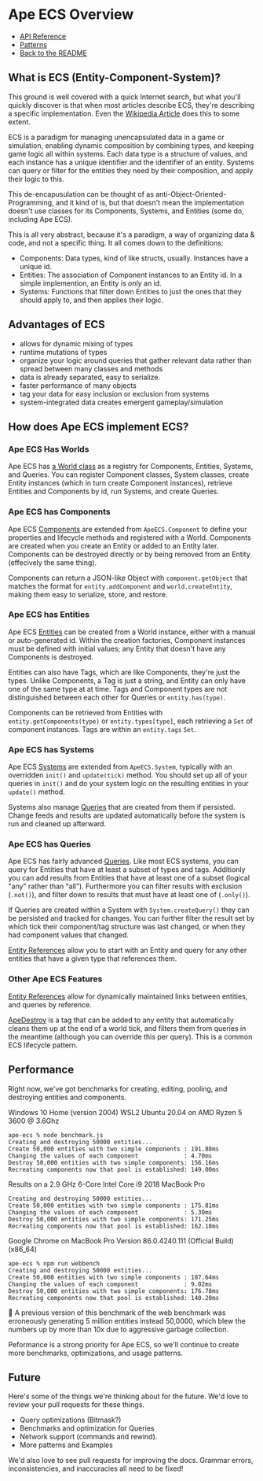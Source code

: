 # Ape ECS Overview

* [API Reference](./API_Reference.md)
* [Patterns](./Patterns.md)
* [Back to the README](../README.md)

## What is ECS (Entity-Component-System)?

This ground is well covered with a quick Internet search, but what you'll quickly discover is that when most articles describe ECS, they're describing a specific implementation.
Even the [Wikipedia Article](https://en.wikipedia.org/wiki/Entity_component_system) does this to some extent.

ECS is a paradigm for managing unencapsulated data in a game or simulation, enabling dynamic composition by combining types, and keeping game logic all within systems.
Each data type is a structure of values, and each instance has a unique identifier and the identifier of an entity.
Systems can query or filter for the entities they need by their composition, and apply their logic to this.

This de-encapusulation can be thought of as anti-Object-Oriented-Programming, and it kind of is, but that doesn't mean the implementation doesn't use classes for its Components, Systems, and Entities (some do, including Ape ECS).

This is all very abstract, because it's a paradigm, a way of organizing data & code, and not a specific thing.
It all comes down to the definitions:

* Components: Data types, kind of like structs, usually. Instances have a unique id.
* Entities: The association of Component instances to an Entity id. In a simple implemention, an Entity is _only_ an id.
* Systems: Functions that filter down Entities to just the ones that they should apply to, and then applies their logic.

## Advantages of ECS

* allows for dynamic mixing of types
* runtime mutations of types
* organize your logic around queries that gather relevant data rather than spread between many classes and methods
* data is already separated, easy to serialize.
* faster performance of many objects
* tag your data for easy inclusion or exclusion from systems
* system-integrated data creates emergent gameplay/simulation

## How does Ape ECS implement ECS?

### Ape ECS Has Worlds

Ape ECS has [a World class](./World.md) as a registry for Components, Entities, Systems, and Queries. You can register Component classes, System classes, create Entity instances (which in turn create Component instances), retrieve Entities and Components by id, run Systems, and create Queries.

### Ape ECS has Components

Ape ECS [Components](./Component.md) are extended from `ApeECS.Component` to define your properties and lifecycle methods and registered with a World.
Components are created when you create an Entity or added to an Entity later.
Components can be destroyed directly or by being removed from an Entity (effecively the same thing).

Components can return a JSON-like Object with `component.getObject` that matches the format for `entity.addComponent` and `world.createEntity`, making them easy to serialize, store, and restore.

### Ape ECS has Entities

Ape ECS [Entities](./Entity.md) can be created from a World instance, either with a manual or auto-generated id.
Within the creation factories, Component instances must be defined with initial values; any Entity that doesn't have any Components is destroyed.

Entities can also have Tags, which are like Components, they're just the types.
Unlike Components, a Tag is just a string, and Entity can only have one of the same type at at time.
Tags and Component types are not distinguished between each other for Queries or `entity.has(type)`.

Components can be retrieved from Entities with `entity.getComponents(type)` or `entity.types[type]`, each retrieving a `Set` of component instances.
Tags are within an `entity.tags` `Set`.

### Ape ECS has Systems

Ape ECS [Systems](./System.md) are extended from `ApeECS.System`, typically with an overridden `init()` and `update(tick)` method.
You should set up all of your queries in `init()` and do your system logic on the resulting entities in your `update()` method.

Systems also manage [Queries](./Query.md) that are created from them if persisted. Change feeds and results are updated automatically before the system is run and cleaned up afterward.

### Ape ECS has Queries

Ape ECS has fairly advanced [Queries](./Query.md). Like most ECS systems, you can query for Entities that have at least a subset of types and tags. Additionly you can add results from Entities that have at least one of a subset (logical "any" rather than "all"). Furthermore you can filter results with exclusion (`.not()`), and filter down to results that must have at least one of (`.only()`).

If Queries are created within a System with `System.createQuery()` they can be persisted and tracked for changes. You can further filter the result set by which tick their component/tag structure was last changed, or when they had component values that changed.

[Entity References](./Entity_Refs.md) allow you to start with an Entity and query for any other entities that have a given type that references them.

### Other Ape ECS Features

[Entity References](./Entity_Refs.md) allow for dynamically maintained links between entities, and queries by reference.

[ApeDestroy](./World.md) is a tag that can be added to any entity that automatically cleans them up at the end of a world tick, and filters them from queries in the meantime (although you can override this per query). This is a common ECS lifecycle pattern.

## Performance

Right now, we've got benchmarks for creating, editing, pooling, and destroying entities and components.

Windows 10 Home (version 2004) WSL2 Ubuntu 20.04 on AMD Ryzen 5 3600 @ 3.6Ghz

```
ape-ecs % node benchmark.js
Creating and destroying 50000 entities...
Create 50,000 entities with two simple components : 191.88ms
Changing the values of each component             : 4.70ms
Destroy 50,000 entities with two simple components: 156.16ms
Recreating components now that pool is established: 149.00ms
```

Results on a 2.9 GHz 6-Core Intel Core i9 2018 MacBook Pro

```
Creating and destroying 50000 entities...
Create 50,000 entities with two simple components : 175.81ms
Changing the values of each component             : 5.30ms
Destroy 50,000 entities with two simple components: 171.25ms
Recreating components now that pool is established: 162.18ms
```

Google Chrome on MacBook Pro Version 86.0.4240.111 (Official Build) (x86\_64)
```
ape-ecs % npm run webbench
Creating and destroying 50000 entities...
Create 50,000 entities with two simple components : 187.64ms
Changing the values of each component             : 9.02ms
Destroy 50,000 entities with two simple components: 176.78ms
Recreating components now that pool is established: 140.20ms
```

📝 A previous version of this benchmark of the web benchmark was erroneously generating 5 million entities instead 50,0000, which blew the numbers up by more than 10x due to aggressive garbage collection.

Peformance is a strong priority for Ape ECS, so we'll continue to create more benchmarks, optimizations, and usage patterns.

## Future

Here's some of the things we're thinking about for the future.
We'd love to review your pull requests for these things.

* Query optimizations (Bitmask?)
* Benchmarks and optimization for Queries
* Network support (commands and rewind).
* More patterns and Examples

We'd also love to see pull requests for improving the docs.
Grammar errors, inconsistencies, and inaccuracies all need to be fixed!
